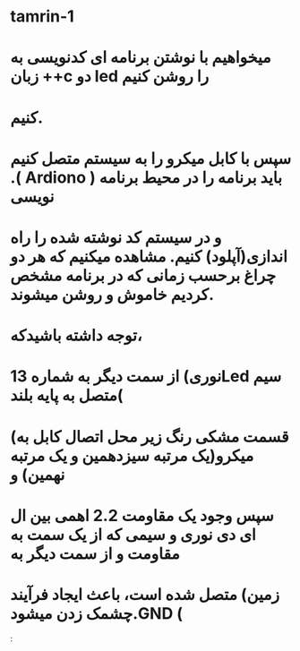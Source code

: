 # tamrin-1

 


#  میخواهیم با نوشتن برنامه ای کدنویسی به زبان ++c دو led را روشن کنیم
# کنیم. 
 # سپس با کابل میکرو را به سیستم متصل کنیم  .( Ardiono ) باید برنامه را در محیط برنامه  نویسی 
 # و در سیستم کد نوشته شده را راه اندازی(آپلود) کنیم. مشاهده میکنیم که هر دو چراغ برحسب زمانی که در برنامه مشخص کردیم خاموش و روشن میشوند.
# توجه داشته باشیدکه،
# نوری) از سمت دیگر به شماره 13Led سیم متصل به پایه بلند(
 # (قسمت مشکی رنگ زیر محل اتصال کابل به میکرو(یک مرتبه سیزدهمین و یک مرتبه نهمین) و
# سپس وجود  یک  مقاومت  2.2  اهمی    بین ال ای دی نوری  و سیمی که از یک سمت به مقاومت  و از  سمت    دیگر به  
# زمین) متصل شده است، باعث ایجاد فرآیند چشمک زدن میشود.GND (
 :

